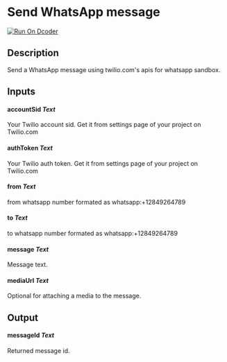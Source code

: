# Send WhatsApp message
[![Run On Dcoder](https://static-content.dcoder.tech/dcoder-assets/run-on-dcoder.svg)](https://code.dcoder.tech/files/project/60d6d604e9fb4530dec36975)

## Description
Send a WhatsApp message using twilio.com's apis for whatsapp sandbox.

## Inputs
#### **accountSid**  *Text*
Your Twilio account sid. Get it from settings page of your project on Twilio.com
#### **authToken**  *Text*
Your Twilio auth token. Get it from settings page of your project on Twilio.com
#### **from**  *Text*
from whatsapp number formated as
whatsapp:+12849264789
#### **to**  *Text*
to whatsapp number formated as
whatsapp:+12849264789
#### **message**  *Text*
Message text.
#### **mediaUrl**  *Text*
Optional for attaching a media to the message.

## Output
#### **messageId**  *Text*
Returned message id.


